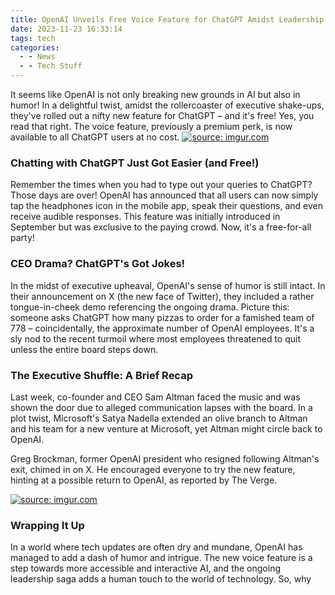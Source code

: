 ```yaml
---
title: OpenAI Unveils Free Voice Feature for ChatGPT Amidst Leadership Tumult
date: 2023-11-23 16:33:14
tags: tech
categories:
  - - News
  - - Tech Stuff
---
```


It seems like OpenAI is not only breaking new grounds in AI but also in humor! In a delightful twist, amidst the rollercoaster of executive shake-ups, they've rolled out a nifty new feature for ChatGPT – and it's free! Yes, you read that right. The voice feature, previously a premium perk, is now available to all ChatGPT users at no cost. 
<a href="https://encrypted-tbn0.gstatic.com/images?q=tbn:ANd9GcThJKrazG2ITnK7cl2V4ZZ3x1A17ftbmTvjvkOTHIpQVA&s"><img src="https://encrypted-tbn0.gstatic.com/images?q=tbn:ANd9GcThJKrazG2ITnK7cl2V4ZZ3x1A17ftbmTvjvkOTHIpQVA&s" title="source: imgur.com" /></a>
### Chatting with ChatGPT Just Got Easier (and Free!)

Remember the times when you had to type out your queries to ChatGPT? Those days are over! OpenAI has announced that all users can now simply tap the headphones icon in the mobile app, speak their questions, and even receive audible responses. This feature was initially introduced in September but was exclusive to the paying crowd. Now, it's a free-for-all party!

### CEO Drama? ChatGPT's Got Jokes!

In the midst of executive upheaval, OpenAI's sense of humor is still intact. In their announcement on X (the new face of Twitter), they included a rather tongue-in-cheek demo referencing the ongoing drama. Picture this: someone asks ChatGPT how many pizzas to order for a famished team of 778 – coincidentally, the approximate number of OpenAI employees. It's a sly nod to the recent turmoil where most employees threatened to quit unless the entire board steps down.

### The Executive Shuffle: A Brief Recap

Last week, co-founder and CEO Sam Altman faced the music and was shown the door due to alleged communication lapses with the board. In a plot twist, Microsoft's Satya Nadella extended an olive branch to Altman and his team for a new venture at Microsoft, yet Altman might circle back to OpenAI.

Greg Brockman, former OpenAI president who resigned following Altman's exit, chimed in on X. He encouraged everyone to try the new feature, hinting at a possible return to OpenAI, as reported by The Verge.

<a href="https://blog.enterprisedna.co/wp-content/uploads/2023/05/Dark-Plain-19.jpg"><img src="https://blog.enterprisedna.co/wp-content/uploads/2023/05/Dark-Plain-19.jpg" title="source: imgur.com" /></a>

### Wrapping It Up

In a world where tech updates are often dry and mundane, OpenAI has managed to add a dash of humor and intrigue. The new voice feature is a step towards more accessible and interactive AI, and the ongoing leadership saga adds a human touch to the world of technology. So, why



